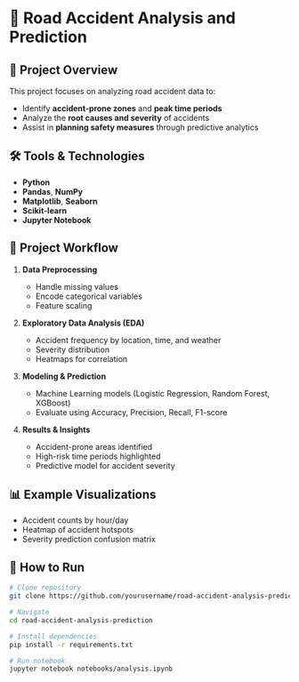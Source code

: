 # 🚦 Road Accident Analysis and Prediction

## 📌 Project Overview
This project focuses on analyzing road accident data to:
- Identify **accident-prone zones** and **peak time periods**
- Analyze the **root causes and severity** of accidents
- Assist in **planning safety measures** through predictive analytics

## 🛠️ Tools & Technologies
- **Python**
- **Pandas**, **NumPy**
- **Matplotlib**, **Seaborn**
- **Scikit-learn**
- **Jupyter Notebook**

## 📂 Project Workflow
1. **Data Preprocessing**
   - Handle missing values
   - Encode categorical variables
   - Feature scaling

2. **Exploratory Data Analysis (EDA)**
   - Accident frequency by location, time, and weather
   - Severity distribution
   - Heatmaps for correlation

3. **Modeling & Prediction**
   - Machine Learning models (Logistic Regression, Random Forest, XGBoost)
   - Evaluate using Accuracy, Precision, Recall, F1-score

4. **Results & Insights**
   - Accident-prone areas identified
   - High-risk time periods highlighted
   - Predictive model for accident severity

## 📊 Example Visualizations
- Accident counts by hour/day
- Heatmap of accident hotspots
- Severity prediction confusion matrix

## 🚀 How to Run
```bash
# Clone repository
git clone https://github.com/yourusername/road-accident-analysis-prediction.git

# Navigate
cd road-accident-analysis-prediction

# Install dependencies
pip install -r requirements.txt

# Run notebook
jupyter notebook notebooks/analysis.ipynb
